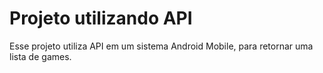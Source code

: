 # Projeto utilizando API

Esse projeto utiliza API em um sistema Android Mobile, para retornar uma lista de games. 
